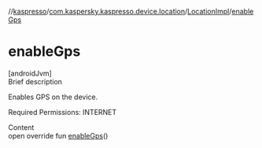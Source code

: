 //[kaspresso](../../index.md)/[com.kaspersky.kaspresso.device.location](../index.md)/[LocationImpl](index.md)/[enableGps](enable-gps.md)



# enableGps  
[androidJvm]  
Brief description  




Enables GPS on the device.



Required Permissions: INTERNET



  
Content  
open override fun [enableGps](enable-gps.md)()  




